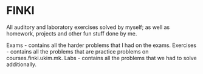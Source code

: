 # FINKI
All auditory and laboratory exercises solved by myself; as well as homework, projects and other fun stuff done by me.

Exams - contains all the harder problems that I had on the exams.
Exercises - contains all the problems that are practice problems on courses.finki.ukim.mk.
Labs - contains all the problems that we had to solve additionally.

